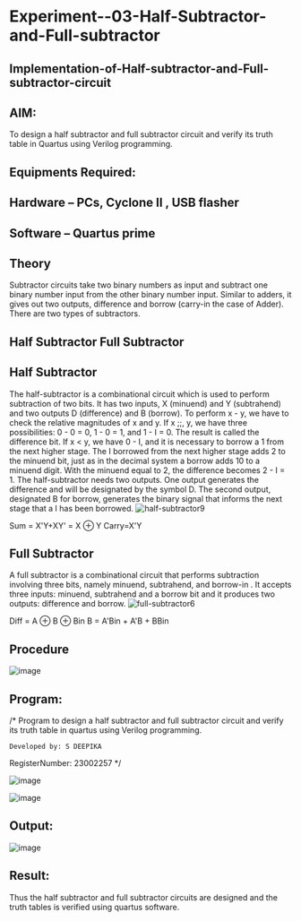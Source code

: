 # Experiment--03-Half-Subtractor-and-Full-subtractor
## Implementation-of-Half-subtractor-and-Full-subtractor-circuit
## AIM:
To design a half subtractor and full subtractor circuit and verify its truth table in Quartus using Verilog programming.

## Equipments Required:
## Hardware – PCs, Cyclone II , USB flasher
## Software – Quartus prime
## Theory
Subtractor circuits take two binary numbers as input and subtract one binary number input from the other binary number input. Similar to adders, it gives out two outputs, difference and borrow (carry-in the case of Adder). There are two types of subtractors.

## Half Subtractor Full Subtractor
## Half Subtractor
The half-subtractor is a combinational circuit which is used to perform subtraction of two bits. It has two inputs, X (minuend) and Y (subtrahend) and two outputs D (difference) and B (borrow). To perform x - y, we have to check the relative magnitudes of x and y. If x ;;, y, we have three possibilities: 0 - 0 = 0, 1 - 0 = 1, and 1 - I = 0. The result is called the difference bit. If x < y, we have 0 - I, and it is necessary to borrow a 1 from the next higher stage. The I borrowed from the next higher stage adds 2 to the minuend bit, just as in the decimal system a borrow adds 10 to a minuend digit. With the minuend equal to 2, the difference becomes 2 - I = 1. The half-subtractor needs two outputs. One output generates the difference and will be designated by the symbol D. The second output, designated B for borrow, generates the binary signal that informs the next stage that a I has been borrowed.
![half-subtractor9](https://user-images.githubusercontent.com/36288975/166112538-58c3bc7c-ee5d-4e6a-ac8d-8e8328efe27a.png)


Sum = X'Y+XY' = X ⊕ Y
Carry=X'Y

## Full Subtractor
A full subtractor is a combinational circuit that performs subtraction involving three bits, namely minuend, subtrahend, and borrow-in . It accepts three inputs: minuend, subtrahend and a borrow bit and it produces two outputs: difference and borrow. 
![full-subtractor6](https://user-images.githubusercontent.com/36288975/166112541-24c68359-3de8-4674-ae22-8272ffc385ed.png)


Diff = A ⊕ B ⊕ Bin B = A'Bin + A'B + BBin

## Procedure

![image](https://github.com/Deepikasuresh05/Experiment--03-Half-Subtractor-and-Full-subtractor/assets/148514509/6739b223-e19e-44e8-b327-e10c30c98831)

## Program:
/*
Program to design a half subtractor and full subtractor circuit and verify its truth table in quartus using Verilog programming.
~~~
Developed by: S DEEPIKA 
~~~
RegisterNumber:  23002257
*/

![image](https://github.com/Deepikasuresh05/Experiment--03-Half-Subtractor-and-Full-subtractor/assets/148514509/39fa0884-bb2f-48bf-9d31-5b2f7c1d3f37)

![image](https://github.com/Deepikasuresh05/Experiment--03-Half-Subtractor-and-Full-subtractor/assets/148514509/5c77ffc8-6c30-4173-9cce-3b59e3b1e58d)

## Output:
![image](https://github.com/Deepikasuresh05/Experiment--03-Half-Subtractor-and-Full-subtractor/assets/148514509/d0ebcbdd-128a-4a1b-9a29-83047a5bdff3)


## Result:
Thus the half subtractor and full subtractor circuits are designed and the truth tables is verified using quartus software.
